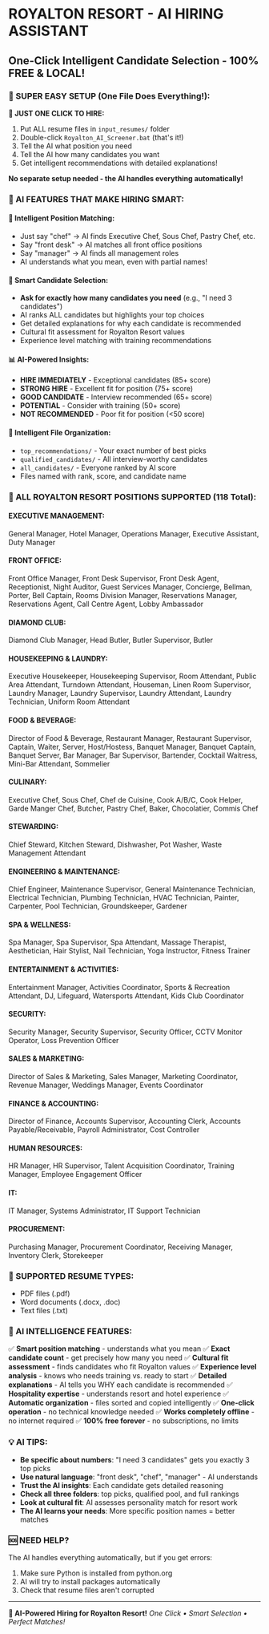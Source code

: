 # ROYALTON RESORT - AI HIRING ASSISTANT
## One-Click Intelligent Candidate Selection - 100% FREE & LOCAL!

### 🤖 SUPER EASY SETUP (One File Does Everything!):

**🎯 JUST ONE CLICK TO HIRE:**
1. Put ALL resume files in `input_resumes/` folder
2. Double-click `Royalton_AI_Screener.bat` (that's it!)
3. Tell the AI what position you need
4. Tell the AI how many candidates you want
5. Get intelligent recommendations with detailed explanations!

**No separate setup needed - the AI handles everything automatically!**

### 🤖 AI FEATURES THAT MAKE HIRING SMART:

#### 🎯 **Intelligent Position Matching:**
- Just say "chef" → AI finds Executive Chef, Sous Chef, Pastry Chef, etc.
- Say "front desk" → AI matches all front office positions
- Say "manager" → AI finds all management roles
- AI understands what you mean, even with partial names!

#### 🧠 **Smart Candidate Selection:**
- **Ask for exactly how many candidates you need** (e.g., "I need 3 candidates")
- AI ranks ALL candidates but highlights your top choices
- Get detailed explanations for why each candidate is recommended
- Cultural fit assessment for Royalton Resort values
- Experience level matching with training recommendations

#### 📊 **AI-Powered Insights:**
- **HIRE IMMEDIATELY** - Exceptional candidates (85+ score)
- **STRONG HIRE** - Excellent fit for position (75+ score)  
- **GOOD CANDIDATE** - Interview recommended (65+ score)
- **POTENTIAL** - Consider with training (50+ score)
- **NOT RECOMMENDED** - Poor fit for position (<50 score)

#### 📁 **Intelligent File Organization:**
- `top_recommendations/` - Your exact number of best picks
- `qualified_candidates/` - All interview-worthy candidates  
- `all_candidates/` - Everyone ranked by AI score
- Files named with rank, score, and candidate name

### 🏨 ALL ROYALTON RESORT POSITIONS SUPPORTED (118 Total):

#### EXECUTIVE MANAGEMENT:
General Manager, Hotel Manager, Operations Manager, Executive Assistant, Duty Manager

#### FRONT OFFICE:
Front Office Manager, Front Desk Supervisor, Front Desk Agent, Receptionist, Night Auditor, Guest Services Manager, Concierge, Bellman, Porter, Bell Captain, Rooms Division Manager, Reservations Manager, Reservations Agent, Call Centre Agent, Lobby Ambassador

#### DIAMOND CLUB:
Diamond Club Manager, Head Butler, Butler Supervisor, Butler

#### HOUSEKEEPING & LAUNDRY:
Executive Housekeeper, Housekeeping Supervisor, Room Attendant, Public Area Attendant, Turndown Attendant, Houseman, Linen Room Supervisor, Laundry Manager, Laundry Supervisor, Laundry Attendant, Laundry Technician, Uniform Room Attendant

#### FOOD & BEVERAGE:
Director of Food & Beverage, Restaurant Manager, Restaurant Supervisor, Captain, Waiter, Server, Host/Hostess, Banquet Manager, Banquet Captain, Banquet Server, Bar Manager, Bar Supervisor, Bartender, Cocktail Waitress, Mini-Bar Attendant, Sommelier

#### CULINARY:
Executive Chef, Sous Chef, Chef de Cuisine, Cook A/B/C, Cook Helper, Garde Manger Chef, Butcher, Pastry Chef, Baker, Chocolatier, Commis Chef

#### STEWARDING:
Chief Steward, Kitchen Steward, Dishwasher, Pot Washer, Waste Management Attendant

#### ENGINEERING & MAINTENANCE:
Chief Engineer, Maintenance Supervisor, General Maintenance Technician, Electrical Technician, Plumbing Technician, HVAC Technician, Painter, Carpenter, Pool Technician, Groundskeeper, Gardener

#### SPA & WELLNESS:
Spa Manager, Spa Supervisor, Spa Attendant, Massage Therapist, Aesthetician, Hair Stylist, Nail Technician, Yoga Instructor, Fitness Trainer

#### ENTERTAINMENT & ACTIVITIES:
Entertainment Manager, Activities Coordinator, Sports & Recreation Attendant, DJ, Lifeguard, Watersports Attendant, Kids Club Coordinator

#### SECURITY:
Security Manager, Security Supervisor, Security Officer, CCTV Monitor Operator, Loss Prevention Officer

#### SALES & MARKETING:
Director of Sales & Marketing, Sales Manager, Marketing Coordinator, Revenue Manager, Weddings Manager, Events Coordinator

#### FINANCE & ACCOUNTING:
Director of Finance, Accounts Supervisor, Accounting Clerk, Accounts Payable/Receivable, Payroll Administrator, Cost Controller

#### HUMAN RESOURCES:
HR Manager, HR Supervisor, Talent Acquisition Coordinator, Training Manager, Employee Engagement Officer

#### IT:
IT Manager, Systems Administrator, IT Support Technician

#### PROCUREMENT:
Purchasing Manager, Procurement Coordinator, Receiving Manager, Inventory Clerk, Storekeeper

### 📁 SUPPORTED RESUME TYPES:
- PDF files (.pdf)
- Word documents (.docx, .doc)
- Text files (.txt)

### 🤖 AI INTELLIGENCE FEATURES:
✅ **Smart position matching** - understands what you mean
✅ **Exact candidate count** - get precisely how many you need
✅ **Cultural fit assessment** - finds candidates who fit Royalton values
✅ **Experience level analysis** - knows who needs training vs. ready to start
✅ **Detailed explanations** - AI tells you WHY each candidate is recommended
✅ **Hospitality expertise** - understands resort and hotel experience
✅ **Automatic organization** - files sorted and copied intelligently
✅ **One-click operation** - no technical knowledge needed
✅ **Works completely offline** - no internet required
✅ **100% free forever** - no subscriptions, no limits

### 💡 AI TIPS:
- **Be specific about numbers**: "I need 3 candidates" gets you exactly 3 top picks
- **Use natural language**: "front desk", "chef", "manager" - AI understands
- **Trust the AI insights**: Each candidate gets detailed reasoning
- **Check all three folders**: top picks, qualified pool, and full rankings
- **Look at cultural fit**: AI assesses personality match for resort work
- **The AI learns your needs**: More specific position names = better matches

### 🆘 NEED HELP?
The AI handles everything automatically, but if you get errors:
1. Make sure Python is installed from python.org
2. AI will try to install packages automatically
3. Check that resume files aren't corrupted

---
**🤖 AI-Powered Hiring for Royalton Resort!**
*One Click • Smart Selection • Perfect Matches!*
